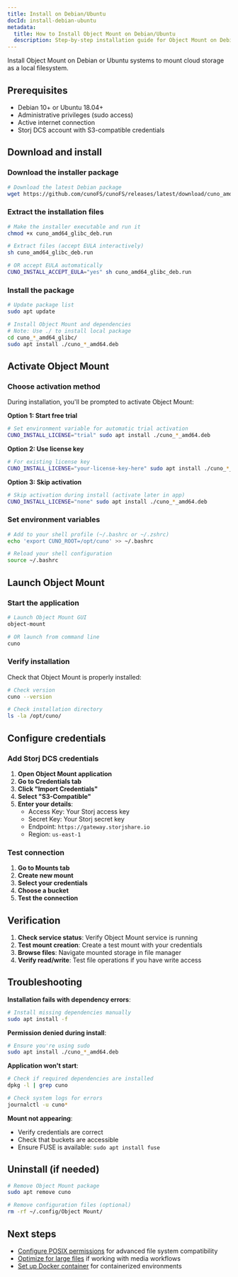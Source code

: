 ```yaml
---
title: Install on Debian/Ubuntu
docId: install-debian-ubuntu
metadata:
  title: How to Install Object Mount on Debian/Ubuntu
  description: Step-by-step installation guide for Object Mount on Debian and Ubuntu systems
---
```


Install Object Mount on Debian or Ubuntu systems to mount cloud storage as a local filesystem.

## Prerequisites

- Debian 10+ or Ubuntu 18.04+  
- Administrative privileges (sudo access)
- Active internet connection
- Storj DCS account with S3-compatible credentials

## Download and install

### Download the installer package

```bash
# Download the latest Debian package
wget https://github.com/cunoFS/cunoFS/releases/latest/download/cuno_amd64_glibc_deb.run
```

### Extract the installation files

```bash
# Make the installer executable and run it
chmod +x cuno_amd64_glibc_deb.run

# Extract files (accept EULA interactively)
sh cuno_amd64_glibc_deb.run

# OR accept EULA automatically
CUNO_INSTALL_ACCEPT_EULA="yes" sh cuno_amd64_glibc_deb.run
```

### Install the package

```bash
# Update package list
sudo apt update

# Install Object Mount and dependencies
# Note: Use ./ to install local package
cd cuno_*_amd64_glibc/
sudo apt install ./cuno_*_amd64.deb
```

## Activate Object Mount

### Choose activation method

During installation, you'll be prompted to activate Object Mount:

**Option 1: Start free trial**
```bash
# Set environment variable for automatic trial activation
CUNO_INSTALL_LICENSE="trial" sudo apt install ./cuno_*_amd64.deb
```

**Option 2: Use license key**
```bash
# For existing license key
CUNO_INSTALL_LICENSE="your-license-key-here" sudo apt install ./cuno_*_amd64.deb
```

**Option 3: Skip activation**
```bash
# Skip activation during install (activate later in app)
CUNO_INSTALL_LICENSE="none" sudo apt install ./cuno_*_amd64.deb
```

### Set environment variables

```bash
# Add to your shell profile (~/.bashrc or ~/.zshrc)
echo 'export CUNO_ROOT=/opt/cuno' >> ~/.bashrc

# Reload your shell configuration
source ~/.bashrc
```

## Launch Object Mount

### Start the application

```bash
# Launch Object Mount GUI
object-mount

# OR launch from command line
cuno
```

### Verify installation

Check that Object Mount is properly installed:

```bash
# Check version
cuno --version

# Check installation directory
ls -la /opt/cuno/
```

## Configure credentials

### Add Storj DCS credentials

1. **Open Object Mount application**
2. **Go to Credentials tab**
3. **Click "Import Credentials"**
4. **Select "S3-Compatible"**
5. **Enter your details**:
   - Access Key: Your Storj access key
   - Secret Key: Your Storj secret key
   - Endpoint: `https://gateway.storjshare.io`
   - Region: `us-east-1`

### Test connection

1. **Go to Mounts tab**
2. **Create new mount**
3. **Select your credentials**
4. **Choose a bucket**
5. **Test the connection**

## Verification

1. **Check service status**: Verify Object Mount service is running
2. **Test mount creation**: Create a test mount with your credentials
3. **Browse files**: Navigate mounted storage in file manager
4. **Verify read/write**: Test file operations if you have write access

## Troubleshooting

**Installation fails with dependency errors**:
```bash
# Install missing dependencies manually
sudo apt install -f
```

**Permission denied during install**:
```bash
# Ensure you're using sudo
sudo apt install ./cuno_*_amd64.deb
```

**Application won't start**:
```bash
# Check if required dependencies are installed
dpkg -l | grep cuno

# Check system logs for errors
journalctl -u cuno*
```

**Mount not appearing**:
- Verify credentials are correct
- Check that buckets are accessible
- Ensure FUSE is available: `sudo apt install fuse`

## Uninstall (if needed)

```bash
# Remove Object Mount package
sudo apt remove cuno

# Remove configuration files (optional)
rm -rf ~/.config/Object Mount/
```

## Next steps

- [Configure POSIX permissions](docId:configure-posix-permissions) for advanced file system compatibility
- [Optimize for large files](docId:optimize-large-files) if working with media workflows
- [Set up Docker container](docId:setup-docker-container) for containerized environments